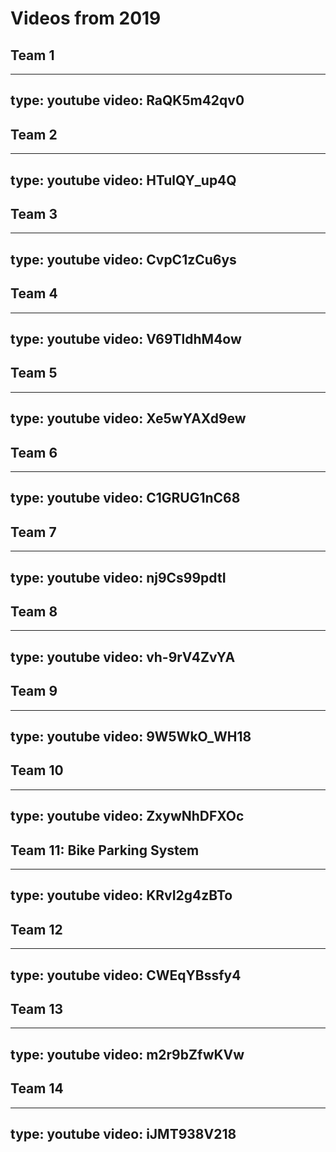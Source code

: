 # Videos from 2019

## Team 1

---
type: youtube
video: RaQK5m42qv0
---

## Team 2

---
type: youtube
video: HTulQY_up4Q
---

## Team 3 

---
type: youtube
video: CvpC1zCu6ys
---

## Team 4

---
type: youtube
video: V69TldhM4ow
---

## Team 5

---
type: youtube
video: Xe5wYAXd9ew
---

## Team 6

---
type: youtube
video: C1GRUG1nC68
---

## Team 7

---
type: youtube
video: nj9Cs99pdtI
---

## Team 8

---
type: youtube
video: vh-9rV4ZvYA
---

## Team 9

---
type: youtube
video: 9W5WkO_WH18
---


## Team 10

---
type: youtube
video: ZxywNhDFXOc
---


## Team 11: Bike Parking System

---
type: youtube
video: KRvI2g4zBTo
---

## Team 12 

---
type: youtube
video: CWEqYBssfy4
---

## Team 13

---
type: youtube
video: m2r9bZfwKVw
---

## Team 14

---
type: youtube
video: iJMT938V218
---




